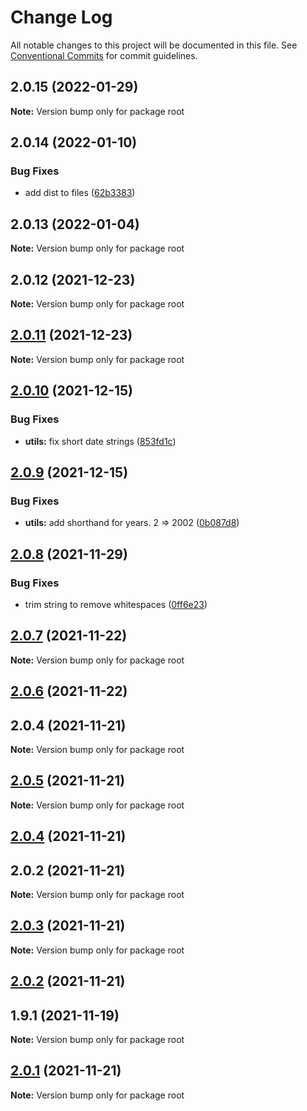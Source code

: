 # Change Log

All notable changes to this project will be documented in this file.
See [Conventional Commits](https://conventionalcommits.org) for commit guidelines.

## 2.0.15 (2022-01-29)

**Note:** Version bump only for package root





## 2.0.14 (2022-01-10)


### Bug Fixes

* add dist to files ([62b3383](https://github.com/baloise/web-app-utils/commit/62b338315c1f355c1c091e0e0571177765399b71))





## 2.0.13 (2022-01-04)

**Note:** Version bump only for package root





## 2.0.12 (2021-12-23)

**Note:** Version bump only for package root





## [2.0.11](https://github.com/baloise/web-app-utils/compare/v2.0.10...v2.0.11) (2021-12-23)

**Note:** Version bump only for package root





## [2.0.10](https://github.com/baloise/web-app-utils/compare/v2.0.9...v2.0.10) (2021-12-15)


### Bug Fixes

* **utils:** fix short date strings ([853fd1c](https://github.com/baloise/web-app-utils/commit/853fd1cf52f3ea957bf0a57c064a0949df09e7aa))





## [2.0.9](https://github.com/baloise/web-app-utils/compare/v2.0.8...v2.0.9) (2021-12-15)


### Bug Fixes

* **utils:** add shorthand for years. 2 => 2002 ([0b087d8](https://github.com/baloise/web-app-utils/commit/0b087d8eca63b9d96a761b791737f2a59975652d))





## [2.0.8](https://github.com/baloise/web-app-utils/compare/v2.0.7...v2.0.8) (2021-11-29)


### Bug Fixes

* trim string to remove whitespaces ([0ff6e23](https://github.com/baloise/web-app-utils/commit/0ff6e236ef84a4939350654c89e7193c83274026))





## [2.0.7](https://github.com/baloise/web-app-utils/compare/v2.0.6...v2.0.7) (2021-11-22)

**Note:** Version bump only for package root





## [2.0.6](https://github.com/baloise/web-app-utils/compare/v2.0.5...v2.0.6) (2021-11-22)



## 2.0.4 (2021-11-21)

**Note:** Version bump only for package root





## [2.0.5](https://github.com/baloise/web-app-utils/compare/v2.0.4...v2.0.5) (2021-11-21)

**Note:** Version bump only for package root





## [2.0.4](https://github.com/baloise/web-app-utils/compare/v2.0.3...v2.0.4) (2021-11-21)



## 2.0.2 (2021-11-21)

**Note:** Version bump only for package root





## [2.0.3](https://github.com/baloise/web-app-utils/compare/v2.0.2...v2.0.3) (2021-11-21)

**Note:** Version bump only for package root





## [2.0.2](https://github.com/baloise/web-app-utils/compare/v2.0.1...v2.0.2) (2021-11-21)



## 1.9.1 (2021-11-19)

**Note:** Version bump only for package root





## [2.0.1](https://github.com/baloise/web-app-utils/compare/v2.0.0...v2.0.1) (2021-11-21)

**Note:** Version bump only for package root
